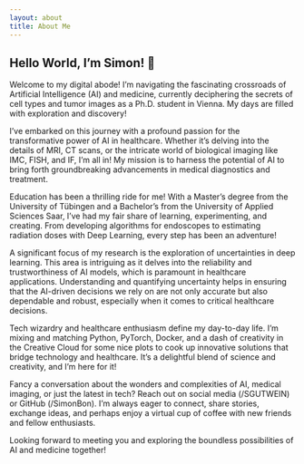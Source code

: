 ```yaml
---
layout: about
title: About Me
---
```


## Hello World, I’m Simon! 👋
Welcome to my digital abode! I’m navigating the fascinating crossroads of Artificial Intelligence (AI) and medicine, currently deciphering the secrets of cell types and tumor images as a Ph.D. student in Vienna. My days are filled with exploration and discovery!

I’ve embarked on this journey with a profound passion for the transformative power of AI in healthcare. Whether it’s delving into the details of MRI, CT scans, or the intricate world of biological imaging like IMC, FISH, and IF, I’m all in! My mission is to harness the potential of AI to bring forth groundbreaking advancements in medical diagnostics and treatment.

Education has been a thrilling ride for me! With a Master’s degree from the University of Tübingen and a Bachelor’s from the University of Applied Sciences Saar, I’ve had my fair share of learning, experimenting, and creating. From developing algorithms for endoscopes to estimating radiation doses with Deep Learning, every step has been an adventure!

A significant focus of my research is the exploration of uncertainties in deep learning. This area is intriguing as it delves into the reliability and trustworthiness of AI models, which is paramount in healthcare applications. Understanding and quantifying uncertainty helps in ensuring that the AI-driven decisions we rely on are not only accurate but also dependable and robust, especially when it comes to critical healthcare decisions.

Tech wizardry and healthcare enthusiasm define my day-to-day life. I’m mixing and matching Python, PyTorch, Docker, and a dash of creativity in the Creative Cloud for some nice plots to cook up innovative solutions that bridge technology and healthcare. It’s a delightful blend of science and creativity, and I’m here for it!

Fancy a conversation about the wonders and complexities of AI, medical imaging, or just the latest in tech? Reach out on social media (/SGUTWEIN) or GitHub (/SimonBon). I’m always eager to connect, share stories, exchange ideas, and perhaps enjoy a virtual cup of coffee with new friends and fellow enthusiasts.

Looking forward to meeting you and exploring the boundless possibilities of AI and medicine together!